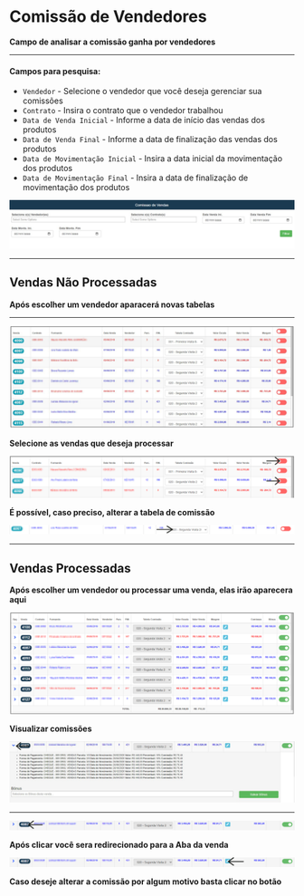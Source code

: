 # Comissão de Vendedores
**Campo de analisar a comissão ganha por vendedores**
***

#### **Campos para pesquisa:**

* `Vendedor` - Selecione o vendedor que você deseja gerenciar sua comissões
* `Contrato` - Insira o contrato que o vendedor trabalhou
* `Data de Venda Inicial` - Informe a data de início das vendas dos produtos
* `Data de Venda Final` - Informe a data de finalização das vendas dos produtos
* `Data de Movimentação Inicial` - Insira a data inicial da movimentação dos produtos
* `Data de Movimentação Final` - Insira a data de finalização de movimentação dos produtos

![](../../../img/filtroComissao.jpg)
***

## Vendas Não Processadas
**Após escolher um vendedor aparacerá novas tabelas**
***

![](../../../img/tbComissaoNProcessada.jpg)

**Selecione as vendas que deseja processar**

![](../../../img/tbComissaoNProcessadaSeta.jpg)

**É possível, caso preciso, alterar a tabela de comissão**

![](../../../img/alterarComissoa.jpg)

***

## Vendas Processadas
**Após escolher um vendedor ou processar uma venda, elas irão aparecera aqui**

![](../../../img/tbVendasProcessadas.jpg)

**Visualizar comissões**

![](../../../img/comissaoVizu.jpg)
***

![](../../../img/pessoaComissoa.jpg)

**Após clicar você sera redirecionado para a Aba da venda**

![](../../../img/pessoaComissoaSeta.jpg)

**Caso deseje alterar a comissão por algum motivo basta clicar no botão**